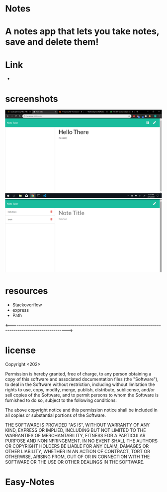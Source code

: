 # Notes

# A notes app that lets you take notes, save and delete them!

# Link
* 

# screenshots

![screenshot](https://github.com/Matthewlgrimes94/Notes/blob/master/Develop/public/assets/screenshots/Screenshot%20(34).png)
![screenshot](https://github.com/Matthewlgrimes94/Notes/blob/master/Develop/public/assets/screenshots/Screenshot%20(35).png)

# resources

* Stackoverflow
* express
* Path

<---------------------------------------------------------------------------------------------------------->

# license

Copyright <202> <Matthew Grimes>

Permission is hereby granted, free of charge, to any person obtaining a copy of this software and associated documentation files (the "Software"), to deal in the Software without restriction, including without limitation the rights to use, copy, modify, merge, publish, distribute, sublicense, and/or sell copies of the Software, and to permit persons to whom the Software is furnished to do so, subject to the following conditions:

The above copyright notice and this permission notice shall be included in all copies or substantial portions of the Software.

THE SOFTWARE IS PROVIDED "AS IS", WITHOUT WARRANTY OF ANY KIND, EXPRESS OR IMPLIED, INCLUDING BUT NOT LIMITED TO THE WARRANTIES OF MERCHANTABILITY, FITNESS FOR A PARTICULAR PURPOSE AND NONINFRINGEMENT. IN NO EVENT SHALL THE AUTHORS OR COPYRIGHT HOLDERS BE LIABLE FOR ANY CLAIM, DAMAGES OR OTHER LIABILITY, WHETHER IN AN ACTION OF CONTRACT, TORT OR OTHERWISE, ARISING FROM, OUT OF OR IN CONNECTION WITH THE SOFTWARE OR THE USE OR OTHER DEALINGS IN THE SOFTWARE.
# Easy-Notes
